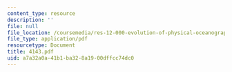 ```yaml
---
content_type: resource
description: ''
file: null
file_location: /coursemedia/res-12-000-evolution-of-physical-oceanography-spring-2007/a7a32a0a41b1ba328a1900dffcc74dc0_4143.pdf
file_type: application/pdf
resourcetype: Document
title: 4143.pdf
uid: a7a32a0a-41b1-ba32-8a19-00dffcc74dc0
---
```

